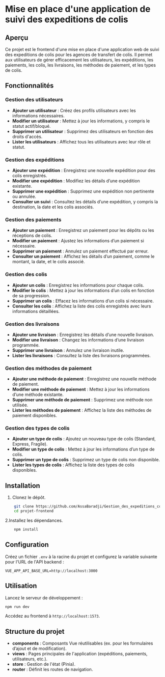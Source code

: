 
# Mise en place d'une application de suivi des expeditions de colis

## Aperçu

Ce projet est le frontend d'une mise en place d'une application web de suivi des expeditions de colis pour les agences de transfert de colis. Il permet aux utilisateurs de gérer efficacement les utilisateurs, les expéditions, les paiements, les colis, les livraisons, les méthodes de paiement, et les types de colis.

## Fonctionnalités

### Gestion des utilisateurs

- **Ajouter un utilisateur** : Créez des profils utilisateurs avec les informations nécessaires.
- **Modifier un utilisateur** : Mettez à jour les informations, y compris le statut actif/bloqué.
- **Supprimer un utilisateur** : Supprimez des utilisateurs en fonction des droits d'accès.
- **Lister les utilisateurs** : Affichez tous les utilisateurs avec leur rôle et statut.

### Gestion des expéditions

- **Ajouter une expédition** : Enregistrez une nouvelle expédition pour des colis enregistrés.
- **Modifier une expédition** : Modifiez les détails d’une expédition existante.
- **Supprimer une expédition** : Supprimez une expédition non pertinente ou annulée.
- **Consulter un suivi** : Consultez les détails d’une expédition, y compris la destination, la date et les colis associés.

### Gestion des paiements

- **Ajouter un paiement** : Enregistrez un paiement pour les dépôts ou les réceptions de colis.
- **Modifier un paiement** : Ajustez les informations d’un paiement si nécessaire.
- **Supprimer un paiement** : Annulez un paiement effectué par erreur.
- **Consulter un paiement** : Affichez les détails d’un paiement, comme le montant, la date, et le colis associé.

### Gestion des colis

- **Ajouter un colis** : Enregistrez les informations pour chaque colis.
- **Modifier le colis** : Mettez à jour les informations d’un colis en fonction de sa progression.
- **Supprimer un colis** : Effacez les informations d’un colis si nécessaire.
- **Consulter les colis** : Affichez la liste des colis enregistrés avec leurs informations détaillées.

### Gestion des livraisons

- **Ajouter une livraison** : Enregistrez les détails d’une nouvelle livraison.
- **Modifier une livraison** : Changez les informations d’une livraison programmée.
- **Supprimer une livraison** : Annulez une livraison inutile.
- **Lister les livraisons** : Consultez la liste des livraisons programmées.

### Gestion des méthodes de paiement

- **Ajouter une méthode de paiement** : Enregistrez une nouvelle méthode de paiement.
- **Modifier une méthode de paiement** : Mettez à jour les informations d’une méthode existante.
- **Supprimer une méthode de paiement** : Supprimez une méthode non utilisée.
- **Lister les méthodes de paiement** : Affichez la liste des méthodes de paiement disponibles.

### Gestion des types de colis

- **Ajouter un type de colis** : Ajoutez un nouveau type de colis (Standard, Express, Fragile).
- **Modifier un type de colis** : Mettez à jour les informations d’un type de colis.
- **Supprimer un type de colis** : Supprimez un type de colis non disponible.
- **Lister les types de colis** : Affichez la liste des types de colis disponibles.

## Installation

1. Clonez le dépôt.

```bash
    git clone https://github.com/AssaBaradji/Gestion_des_expeditions_colis.git
    cd projet-frontend
```

2.Installez les dépendances.

```bash
    npm install
```

## Configuration

Créez un fichier `.env` à la racine du projet et configurez la variable suivante pour l'URL de l'API backend :

```plaintext
VUE_APP_API_BASE_URL=http://localhost:3000
```

## Utilisation

Lancez le serveur de développement :

```bash
npm run dev
```

Accédez au frontend à `http://localhost:1573`.

## Structure du projet

- **components** : Composants Vue réutilisables (ex. pour les formulaires d’ajout et de modification).
- **views** : Pages principales de l'application (expéditions, paiements, utilisateurs, etc.).
- **store** : Gestion de l'état (Pinia).
- **router** : Définit les routes de navigation.
